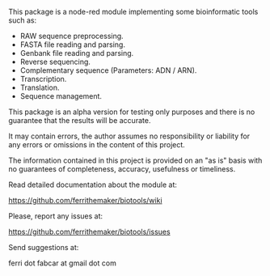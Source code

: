 This package is a node-red module implementing some bioinformatic tools such as:

- RAW sequence preprocessing.
- FASTA file reading and parsing.
- Genbank file reading and parsing.
- Reverse sequencing.
- Complementary sequence (Parameters: ADN / ARN).
- Transcription.
- Translation.
- Sequence management.

This package is an alpha version for testing only purposes and there is no guarantee that the results will be accurate. 

It may contain errors, the author assumes no responsibility or liability for any errors or omissions in the content of this project. 

The information contained in this project is provided on an "as is" basis with no guarantees of completeness, accuracy, usefulness or timeliness.

Read detailed documentation about the module at:

https://github.com/ferrithemaker/biotools/wiki

Please, report any issues at:

https://github.com/ferrithemaker/biotools/issues

Send suggestions at:

ferri dot fabcar at gmail dot com
